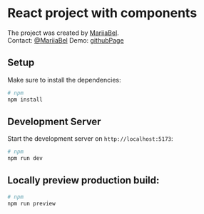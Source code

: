 # React project with components

The project was created by [MariiaBel](https://smartcall-mariiabel.vercel.app/). <br />
Contact: [@MariiaBel](https://t.me/MariiaBel)
Demo: [githubPage](https://mariiabel.github.io/react-sellego/dist/)

## Setup

Make sure to install the dependencies:

```bash
# npm
npm install
```

## Development Server

Start the development server on `http://localhost:5173`:

```bash
# npm
npm run dev

```

## Locally preview production build:

```bash
# npm
npm run preview

```



